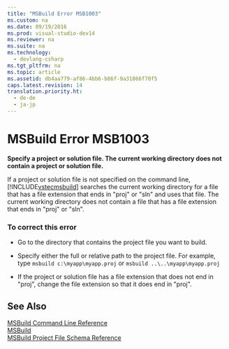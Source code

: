 ```yaml
---
title: "MSBuild Error MSB1003"
ms.custom: na
ms.date: 09/19/2016
ms.prod: visual-studio-dev14
ms.reviewer: na
ms.suite: na
ms.technology: 
  - devlang-csharp
ms.tgt_pltfrm: na
ms.topic: article
ms.assetid: db4aa779-af86-4bb6-b86f-9a31866f70f5
caps.latest.revision: 14
translation.priority.ht: 
  - de-de
  - ja-jp
---
```

# MSBuild Error MSB1003
**Specify a project or solution file. The current working directory does not contain a project or solution file.**  
  
 If a project or solution file is not specified on the command line, [!INCLUDE[vstecmsbuild](../vs140/includes/vstecmsbuild_md.md)] searches the current working directory for a file that has a file extension that ends in "proj" or "sln" and uses that file. The current working directory does not contain a file that has a file extension that ends in "proj" or "sln".  
  
### To correct this error  
  
-   Go to the directory that contains the project file you want to build.  
  
-   Specify either the full or relative path to the project file. For example, type `msbuild c:\myapp\myapp.proj` or `msbuild ..\..\myapp\myapp.proj`  
  
-   If the project or solution file has a file extension that does not end in "proj", change the file extension so that it does end in "proj".  
  
## See Also  
 [MSBuild Command Line Reference](../vs140/MSBuild-Command-Line-Reference.md)   
 [MSBuild](../Topic/MSBuild.md)   
 [MSBuild Project File Schema Reference](../vs140/MSBuild-Project-File-Schema-Reference.md)